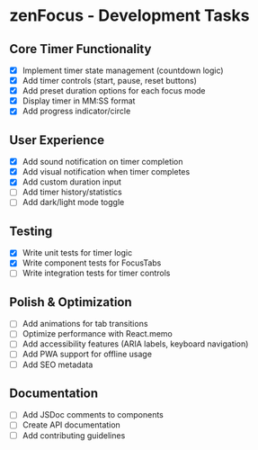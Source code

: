 # zenFocus - Development Tasks

## Core Timer Functionality
- [x] Implement timer state management (countdown logic)
- [x] Add timer controls (start, pause, reset buttons)
- [x] Add preset duration options for each focus mode
- [x] Display timer in MM:SS format
- [x] Add progress indicator/circle

## User Experience
- [x] Add sound notification on timer completion
- [x] Add visual notification when timer completes
- [x] Add custom duration input
- [ ] Add timer history/statistics
- [ ] Add dark/light mode toggle

## Testing
- [x] Write unit tests for timer logic
- [x] Write component tests for FocusTabs
- [ ] Write integration tests for timer controls

## Polish & Optimization
- [ ] Add animations for tab transitions
- [ ] Optimize performance with React.memo
- [ ] Add accessibility features (ARIA labels, keyboard navigation)
- [ ] Add PWA support for offline usage
- [ ] Add SEO metadata

## Documentation
- [ ] Add JSDoc comments to components
- [ ] Create API documentation
- [ ] Add contributing guidelines
